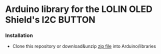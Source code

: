 # Arduino library for the LOLIN OLED Shield's I2C BUTTON

### Installation
- Clone this repository  or download&unzip [zip file](https://github.com/wemos/LOLIN_OLED_I2C_Button_Library/archive/master.zip) into Arduino/libraries

